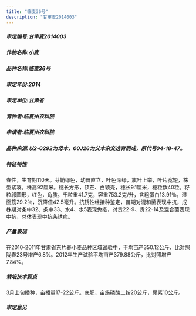 ```yaml
---
title: "临麦36号"
description: "甘审麦2014003"
---
```

##### 审定编号:甘审麦2014003

##### 作物名称:小麦

##### 品种名称:临麦36号

##### 审定年份:2014

##### 审定单位:甘肃省

##### 育种者:临夏州农科院

##### 申请者:临夏州农科院

##### 品种来源:以2-0292为母本，00J26为父本杂交选育而成，原代号04-18-47。

##### 特征特性
春性，生育期110天。芽鞘绿色，幼苗直立，叶色深绿，旗叶上举，叶片宽短，株型紧凑。株高92厘米。穗长方形，顶芒、白颖壳，穗长9.1厘米，穗粒数40粒。籽粒卵圆形，红色，角质。千粒重41.7克，容重753.2克/升，含粗蛋白13.91％，湿面筋29.2％，沉降值42.5毫升。抗锈性经接种鉴定，苗期对混和菌表现中抗，成株期对条中32、条中33、水4、水5表现免疫，对贵22-9、贵22-14及混合菌表现中抗，总体表现中抗条锈病。

##### 产量表现
在2010-2011年甘肃省东片春小麦品种区域试验中，平均亩产350.12公斤，比对照陇春23号增产6.8%。2012年生产试验平均亩产379.88公斤，比对照增产7.84%。

##### 栽培技术要点
3月上旬播种，亩播量17-22公斤。底肥，亩施磷酸二铵20公斤，尿素10公斤。

##### 审定意见

